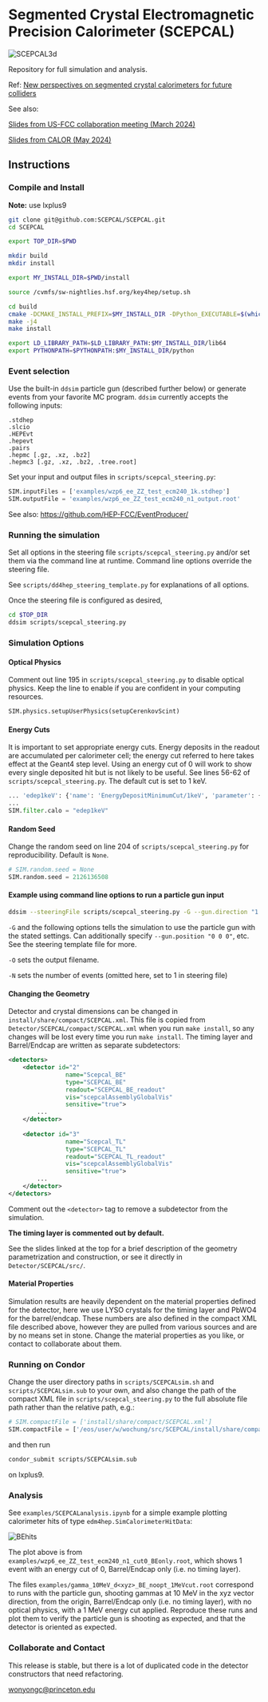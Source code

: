 # Segmented Crystal Electromagnetic Precision Calorimeter (SCEPCAL)

![SCEPCAL3d](https://github.com/SCEPCAL/SCEPCAL/blob/main/examples/SCEPCAL3d.png?raw=true)

Repository for full simulation and analysis.

Ref: [New perspectives on segmented crystal calorimeters for future colliders](https://arxiv.org/abs/2008.00338)

See also:

[Slides from US-FCC collaboration meeting (March 2024)](https://indico.mit.edu/event/876/contributions/2860/)

[Slides from CALOR (May 2024)](https://indico.cern.ch/event/1339557/contributions/5898506/)


## Instructions
### Compile and Install

**Note:** use lxplus9

```sh
git clone git@github.com:SCEPCAL/SCEPCAL.git
cd SCEPCAL

export TOP_DIR=$PWD

mkdir build
mkdir install

export MY_INSTALL_DIR=$PWD/install

source /cvmfs/sw-nightlies.hsf.org/key4hep/setup.sh

cd build
cmake -DCMAKE_INSTALL_PREFIX=$MY_INSTALL_DIR -DPython_EXECUTABLE=$(which python) ..
make -j4
make install

export LD_LIBRARY_PATH=$LD_LIBRARY_PATH:$MY_INSTALL_DIR/lib64
export PYTHONPATH=$PYTHONPATH:$MY_INSTALL_DIR/python

```

### Event selection
Use the built-in `ddsim` particle gun (described further below) or generate events from your favorite MC program. `ddsim` currently accepts the following inputs:

```
.stdhep
.slcio
.HEPEvt
.hepevt
.pairs
.hepmc [.gz, .xz, .bz2]
.hepmc3 [.gz, .xz, .bz2, .tree.root]
```

Set your input and output files in `scripts/scepcal_steering.py`:

```python
SIM.inputFiles = ['examples/wzp6_ee_ZZ_test_ecm240_1k.stdhep']
SIM.outputFile = 'examples/wzp6_ee_ZZ_test_ecm240_n1_output.root'
```

See also: https://github.com/HEP-FCC/EventProducer/

### Running the simulation

Set all options in the steering file `scripts/scepcal_steering.py` and/or set them via the command line at runtime. Command line options override the steering file.

See `scripts/dd4hep_steering_template.py` for explanations of all options.

Once the steering file is configured as desired,

```sh
cd $TOP_DIR
ddsim scripts/scepcal_steering.py
```

### Simulation Options

#### Optical Physics

Comment out line 195 in `scripts/scepcal_steering.py` to disable optical physics. Keep the line to enable if you are confident in your computing resources.

```python
SIM.physics.setupUserPhysics(setupCerenkovScint)
```

#### Energy Cuts

It is important to set appropriate energy cuts. Energy deposits in the readout are accumulated per calorimeter cell; the energy cut referred to here takes effect at the Geant4 step level. Using an energy cut of 0 will work to show every single deposited hit but is not likely to be useful. See lines 56-62 of `scripts/scepcal_steering.py`. The default cut is set to 1 keV.

```python
... 'edep1keV': {'name': 'EnergyDepositMinimumCut/1keV', 'parameter': {'Cut': 1.0*keV }}
...
SIM.filter.calo = "edep1keV"
```

#### Random Seed

Change the random seed on line 204 of `scripts/scepcal_steering.py` for reproducibility. Default is `None`.

```python
# SIM.random.seed = None
SIM.random.seed = 2126136508
```

#### Example using command line options to run a particle gun input

```sh
ddsim --steeringFile scripts/scepcal_steering.py -G --gun.direction "1 1 0" --gun.energy "1*GeV" --gun.particle="gamma" -O gamma_1GeV_noopt_1MeVcut.root
```

`-G` and the following options tells the simulation to use the particle gun with the stated settings. Can additionally specify `--gun.position "0 0 0"`, etc. See the steering template file for more.

`-O` sets the output filename.

`-N` sets the number of events (omitted here, set to 1 in steering file)

#### Changing the Geometry

Detector and crystal dimensions can be changed in `install/share/compact/SCEPCAL.xml`. This file is copied from `Detector/SCEPCAL/compact/SCEPCAL.xml` when you run `make install`, so any changes will be lost every time you run `make install`. The timing layer and Barrel/Endcap are written as separate subdetectors:

```xml
<detectors>
    <detector id="2"
                name="Scepcal_BE"
                type="SCEPCAL_BE" 
                readout="SCEPCAL_BE_readout"
                vis="scepcalAssemblyGlobalVis"
                sensitive="true">
        ...
    </detector>
    
    <detector id="3"
                name="Scepcal_TL" 
                type="SCEPCAL_TL" 
                readout="SCEPCAL_TL_readout"
                vis="scepcalAssemblyGlobalVis"
                sensitive="true">
        ...
    </detector>
</detectors>
```

Comment out the `<detector>` tag to remove a subdetector from the simulation.

**The timing layer is commented out by default.**

See the slides linked at the top for a brief description of the geometry parametrization and construction, or see it directly in `Detector/SCEPCAL/src/`.

#### Material Properties

Simulation results are heavily dependent on the material properties defined for the detector, here we use LYSO crystals for the timing layer and PbWO4 for the barrel/endcap. These numbers are also defined in the compact XML file described above, however they are pulled from various sources and are by no means set in stone. Change the material properties as you like, or contact to collaborate about them.

### Running on Condor

Change the user directory paths in `scripts/SCEPCALsim.sh` and `scripts/SCEPCALsim.sub` to your own, and also change the path of the compact XML file in `scripts/scepcal_steering.py` to the full absolute file path rather than the relative path, e.g.:

```python
# SIM.compactFile = ['install/share/compact/SCEPCAL.xml']
SIM.compactFile = ['/eos/user/w/wochung/src/SCEPCAL/install/share/compact/SCEPCAL.xml']
```

and then run

```sh
condor_submit scripts/SCEPCALsim.sub
```

on lxplus9.

### Analysis

See `examples/SCEPCALanalysis.ipynb` for a simple example plotting calorimeter hits of type `edm4hep.SimCalorimeterHitData`:

![BEhits](https://github.com/SCEPCAL/SCEPCAL/blob/main/examples/BEhits.png?raw=true)

The plot above is from `examples/wzp6_ee_ZZ_test_ecm240_n1_cut0_BEonly.root`, which shows 1 event with an energy cut of 0, Barrel/Endcap only (i.e. no timing layer).

The files `examples/gamma_10MeV_d<xyz>_BE_noopt_1MeVcut.root` correspond to runs with the particle gun, shooting gammas at 10 MeV in the xyz vector direction, from the origin, Barrel/Endcap only (i.e. no timing layer), with no optical physics, with a 1 MeV energy cut applied. Reproduce these runs and plot them to verify the particle gun is shooting as expected, and that the detector is oriented as expected.

### Collaborate and Contact

This release is stable, but there is a lot of duplicated code in the detector constructors that need refactoring.

wonyongc@princeton.edu